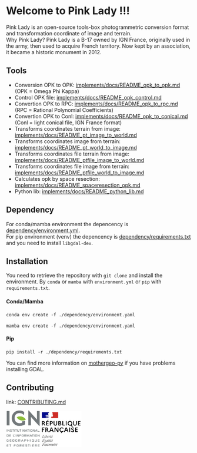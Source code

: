 # Welcome to Pink Lady !!!

Pink Lady is an open-source tools-box photogrammetric conversion format and transformation coordinate of image and terrain.  
Why Pink Lady? Pink Lady is a B-17 owned by IGN France, originally used in the army, then used to acquire French territory. Now kept by an association, it became a historic monument in 2012.

## Tools

* Conversion OPK to OPK: [implements/docs/README_opk_to_opk.md](./implements/docs/README_opk_to_opk.md) (OPK = Omega Phi Kappa)
* Control OPK file: [implements/docs/README_opk_control.md](./implements/docs/README_opk_control.md)
* Convertion OPK to RPC: [implements/docs/README_opk_to_rpc.md](./implements/docs/README_opk_to_rpc.md) (RPC = Rational Polynomial Coefficients)
* Convertion OPK to Conl: [implements/docs/README_opk_to_conical.md](./implements/docs/README_opk_to_conical.md) (Conl = light conical file, IGN France format)
* Transforms coordinates terrain from image: [implements/docs/README_pt_image_to_world.md](./implements/docs/README_pt_image_to_world.md)
* Transforms coordinates image from terrain: [implements/docs/README_pt_world_to_image.md](./implements/docs/README_pt_world_to_image.md)
* Transforms coordinates file terrain from image: [implements/docs/README_ptfile_image_to_world.md](./implements/docs/README_ptfile_image_to_world.md)
* Transforms coordinates file image from terrain: [implements/docs/README_ptfile_world_to_image.md](./implements/docs/README_ptfile_world_to_image.md)
* Calculates opk by space resection: [implements/docs/README_spaceresection_opk.md](./implements/docs/README_spaceresection_opk.md)
* Python lib: [implements/docs/README_python_lib.md](./implements/docs/README_python_lib.md)

## Dependency

For conda/mamba environment the depencency is [dependency/environment.yml](./dependency/environment.yml).  
For pip environment (venv) the depencency is [dependency/requirements.txt](./dependency/requirements.txt) and you need to install `libgdal-dev`.

## Installation

You need to retrieve the repository with ```git clone``` and install the environment. By ```conda``` or ```mamba``` with ```environment.yml``` or ```pip``` with ```requirements.txt```.

#### Conda/Mamba
```
conda env create -f ./dependency/environment.yaml
```
```
mamba env create -f ./dependency/environment.yaml
```

#### Pip
```
pip install -r ./dependency/requirements.txt
```

You can find more information on [mothergeo-py](https://mothergeo-py.readthedocs.io/en/latest/development/how-to/gdal-ubuntu-pkg.html) if you have problems installing GDAL.

## Contributing

link: [CONTRIBUTING.md](./CONTRIBUTING.md)

![logo ign](docs/image/logo_ign.png) ![logo fr](docs/image/Republique_Francaise_Logo.png)